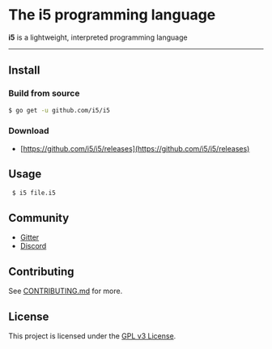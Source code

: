 # The i5 programming language

**i5** is a lightweight, interpreted programming language

---

## Install

### Build from source

```sh
$ go get -u github.com/i5/i5
```

### Download

* [https://github.com/i5/i5/releases](https://github.com/i5/i5/releases)

## Usage

```sh
 $ i5 file.i5
```

## Community

* [Gitter](https://gitter.im/i5-lang/community?utm_source=share-link&utm_medium=link&utm_campaign=share-link)
* [Discord](https://discord.gg/nFhr9mx)

## Contributing

See [CONTRIBUTING.md](CONTRIBUTING.md) for more.

## License

This project is licensed under the [GPL v3 License](LICENSE).

